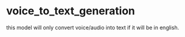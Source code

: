 # voice_to_text_generation
this model will only convert voice/audio into text if it will be in english.
